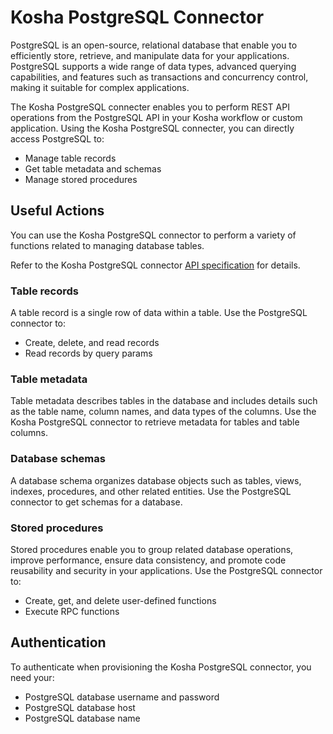 # Kosha PostgreSQL Connector

PostgreSQL is an open-source, relational database that enable you to efficiently store, retrieve, and manipulate data for your applications. PostgreSQL supports a wide range of data types, advanced querying capabilities, and features such as transactions and concurrency control, making it suitable for complex applications. 

The Kosha PostgreSQL connecter enables you to perform REST API operations from the PostgreSQL API in your Kosha workflow or custom application. Using the Kosha PostgreSQL connecter, you can directly access PostgreSQL to:

* Manage table records
* Get table metadata and schemas
* Manage stored procedures

## Useful Actions

You can use the Kosha PostgreSQL connector to perform a variety of functions related to managing database tables.

Refer to the Kosha PostgreSQL connector [API specification](openapi.json) for details.

### Table records

A table record is a single row of data within a table. Use the PostgreSQL connector to:

* Create, delete, and read records
* Read records by query params

### Table metadata

Table metadata describes tables in the database and includes details such as the table name, column names, and data types of the columns. Use the Kosha PostgreSQL connector to retrieve metadata for tables and table columns.

### Database schemas

A database schema organizes database objects such as tables, views, indexes, procedures, and other related entities. Use the PostgreSQL connector to get schemas for a database.

### Stored procedures

Stored procedures enable you to group related database operations, improve performance, ensure data consistency, and promote code reusability and security in your applications. Use the PostgreSQL connector to:

* Create, get, and delete user-defined functions
* Execute RPC functions

## Authentication

To authenticate when provisioning the Kosha PostgreSQL connector, you need your:

* PostgreSQL database username and password
* PostgreSQL database host
* PostgreSQL database name